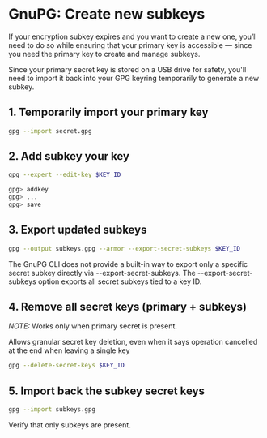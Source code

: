# GnuPG: Create new subkeys

If your encryption subkey expires and you want to create a new one, you’ll need to do so while ensuring that your primary key is accessible — since you need the primary key to create and manage subkeys.

Since your primary secret key is stored on a USB drive for safety, you'll need to import it back into your GPG keyring temporarily to generate a new subkey.

## 1. Temporarily import your primary key

```bash
gpg --import secret.gpg
```

## 2. Add subkey your key

```bash
gpg --expert --edit-key $KEY_ID

gpg> addkey
gpg> ...
gpg> save
```

## 3. Export updated subkeys

```bash
gpg --output subkeys.gpg --armor --export-secret-subkeys $KEY_ID
```

The GnuPG CLI does not provide a built-in way to export only a specific secret subkey directly via --export-secret-subkeys. The --export-secret-subkeys option exports all secret subkeys tied to a key ID.

## 4. Remove all secret keys (primary + subkeys)

*NOTE:* Works only when primary secret is present.

Allows granular secret key deletion, even when it says operation cancelled at the end when leaving a single key

```bash
gpg --delete-secret-keys $KEY_ID
```

## 5. Import back the subkey secret keys

```bash
gpg --import subkeys.gpg
```

Verify that only subkeys are present.
